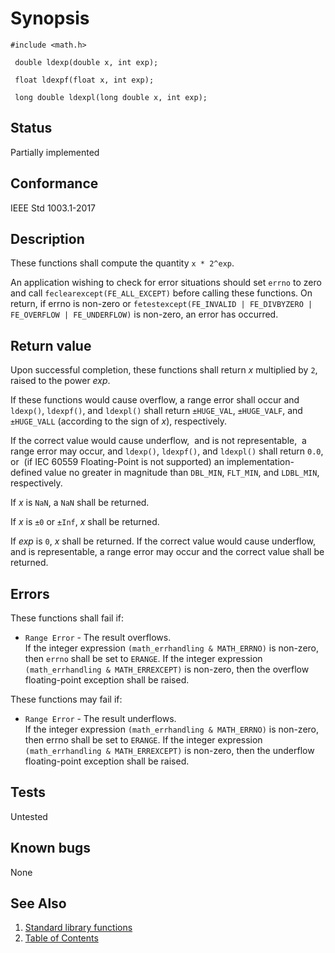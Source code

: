 # Synopsis 
`#include <math.h>`</br>

` double ldexp(double x, int exp);`</br>

` float ldexpf(float x, int exp);`</br>

` long double ldexpl(long double x, int exp);`</br>

## Status
Partially implemented
## Conformance
IEEE Std 1003.1-2017
## Description


 
These functions shall compute the quantity `x * 2^exp`.

An application wishing to check for error situations should set `errno` to zero and call
`feclearexcept(FE_ALL_EXCEPT)` before calling these functions. On return, if errno is non-zero or
`fetestexcept(FE_INVALID | FE_DIVBYZERO | FE_OVERFLOW | FE_UNDERFLOW)` is non-zero, an error has occurred.


## Return value


Upon successful completion, these functions shall return _x_ multiplied by `2`, raised to the power _exp_.

If these functions would cause overflow, a range error shall occur and `ldexp()`, `ldexpf()`, and `ldexpl()`
shall return `±HUGE_VAL`, `±HUGE_VALF`, and `±HUGE_VALL` (according to the sign of _x_), respectively.

If the correct value would cause underflow,    and is not representable,   a range error may occur, and `ldexp()`, `ldexpf()`, and `ldexpl()` shall return
`0.0`, or   (if IEC 60559 Floating-Point is not supported)
an implementation-defined value no greater in magnitude than `DBL_MIN`, `FLT_MIN`, and `LDBL_MIN`, respectively.

If _x_ is `NaN`, a `NaN` shall be returned.

If _x_ is `±0` or `±Inf`, _x_ shall be returned.

If _exp_ is `0`, _x_ shall be returned. 
If the correct value would cause underflow, and is representable, a range error may occur and the correct value shall be returned.



## Errors


These functions shall fail if:

 * `Range Error` - The result overflows.</br> 
If the integer expression `(math_errhandling & MATH_ERRNO)` is non-zero, then `errno` shall be set to `ERANGE`. If
the integer expression `(math_errhandling & MATH_ERREXCEPT)` is non-zero, then the overflow floating-point exception shall
be raised.


These functions may fail if:

 * `Range Error` - The result underflows.</br>
If the integer expression `(math_errhandling & MATH_ERRNO)` is non-zero, then errno shall be set to `ERANGE`. If
the integer expression `(math_errhandling & MATH_ERREXCEPT)` is non-zero, then the underflow floating-point exception
shall be raised.


## Tests

Untested

## Known bugs

None

## See Also 
1. [Standard library functions](../README.md)
2. [Table of Contents](../../../README.md)
